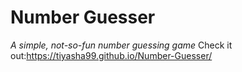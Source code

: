 # Number Guesser

*A simple, not-so-fun number guessing game*
Check it out:https://tiyasha99.github.io/Number-Guesser/